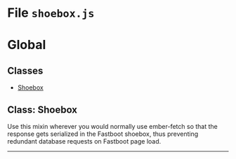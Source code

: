 # File `shoebox.js`


Global
========


## Classes
* [Shoebox](#class-Shoebox)

## Class: Shoebox

Use this mixin wherever you would normally use ember-fetch
so that the response gets serialized in the Fastboot shoebox,
thus preventing redundant database requests on Fastboot page load.

***



